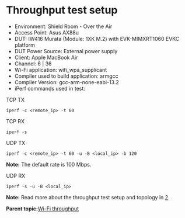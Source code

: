 # Throughput test setup

-   Environment: Shield Room - Over the Air
-   Access Point: Asus AX88u
-   DUT: IW416 Murata \(Module: 1XK M.2\) with EVK-MIMXRT1060 EVKC platform
-   DUT Power Source: External power supply
-   Client: Apple MacBook Air
-   Channel: 6 \| 36
-   Wi-Fi application: wifi\_wpa\_supplicant
-   Compiler used to build application: armgcc
-   Compiler Version: gcc-arm-none-eabi-13.2
-   iPerf commands used in test:

TCP TX

```
iperf -c <remote_ip> -t 60
```

TCP RX

```
iperf -s
```

UDP TX

```
iperf -c <remote_ip> -t 60 -u -B <local_ip> -b 120
```

**Note:** The default rate is 100 Mbps.

UDP RX

```
iperf -s -u -B <local_ip>
```

**Note:** Read more about the throughput test setup and topology in [2](references.md#item_um11442).

**Parent topic:**[Wi-Fi throughput](../topics/wi-fi_throughput_01.md)

